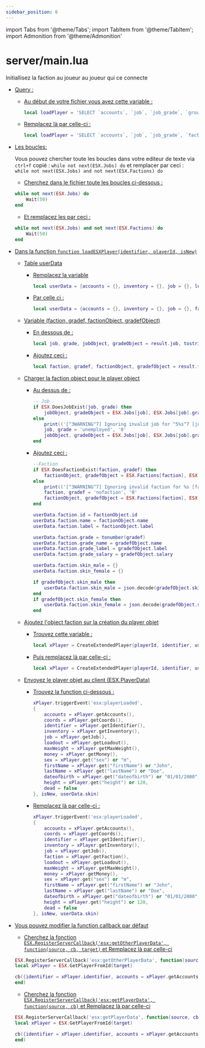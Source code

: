 ```yaml
---
sidebar_position: 6
---
```


import Tabs from '@theme/Tabs';
import TabItem from '@theme/TabItem';
import Admonition from '@theme/Admonition'

# server/main.lua

Initiallisez la faction au joueur au joueur qui ce connecte

- <p><u>Query :</u></p>

    - <p><u>Au début de votre fichier vous avez cette variable :</u></p>

        ```lua
        local loadPlayer = 'SELECT `accounts`, `job`, `job_grade`, `group`, `position`, `inventory`, `skin`, `loadout`'
        ```

    - <p><u>Remplacez là par celle-ci :</u></p>

        ```lua
        local loadPlayer = 'SELECT `accounts`, `job`, `job_grade`, `faction`, `faction_grade`, `group`, `position`, `inventory`, `skin`, `loadout`'
        ```

- <p><u>Les boucles:</u></p>
    <Admonition type="tip" icon="💡" title="Savez vous que ...">
        <p> Vous pouvez chercher toute les boucles dans votre editeur de texte via <code>ctrl+f</code> copié : <code>while not next(ESX.Jobs) do</code> et remplacer par ceci : <code>while not next(ESX.Jobs) and not next(ESX.Factions) do</code> </p>
    </Admonition>

    - <p><u>Cherchez dans le fichier toute les boucles ci-dessous :</u></p>

    ```lua
    while not next(ESX.Jobs) do
        Wait(50)
    end
    ```

    - <p><u>Et remplacez les par ceci :</u></p>

    ```lua
    while not next(ESX.Jobs) and not next(ESX.Factions) do
        Wait(50)
    end
    ```

- <p><u>Dans la function <code>function loadESXPlayer(identifier, playerId, isNew)</code></u></p>

    - <p><u>Table userData</u></p>

        - <p><u>Remplacez la variable</u></p>

            ```lua
            local userData = {accounts = {}, inventory = {}, job = {}, loadout = {}, playerName = GetPlayerName(playerId), weight = 0}
            ```

        - <p><u>Par celle ci :</u></p>

            ```lua
            local userData = {accounts = {}, inventory = {}, job = {}, faction = {}, loadout = {}, playerName = GetPlayerName(playerId), weight = 0}
            ```

    - <p><u>Variable (faction, gradef, factionObject, gradefObject)</u></p>

        - <p><u>En dessous de :</u></p>

            ```lua
            local job, grade, jobObject, gradeObject = result.job, tostring(result.job_grade)
            ```

        - <p><u>Ajoutez ceci :</u></p>

            ```lua
            local faction, gradef, factionObject, gradefObject = result.faction, tostring(result.faction_grade)
            ```

    - <p><u>Charger la faction object pour le player object</u></p>

        - <p><u>Au dessus de :</u></p>

            ```lua
            -- Job
            if ESX.DoesJobExist(job, grade) then
                jobObject, gradeObject = ESX.Jobs[job], ESX.Jobs[job].grades[grade]
            else
                print(('[^3WARNING^7] Ignoring invalid job for ^5%s^7 [job: ^5%s^7, grade: ^5%s^7]'):format(identifier, job, grade))
                job, grade = 'unemployed', '0'
                jobObject, gradeObject = ESX.Jobs[job], ESX.Jobs[job].grades[grade]
            end
            ```

        - <p><u>Ajoutez ceci :</u></p>

            ```lua
            --Faction
            if ESX.DoesFactionExist(faction, gradef) then
                factionObject, gradefObject = ESX.Factions[faction], ESX.Factions[faction].grades[gradef]
            else
                print(('[^3WARNING^7] Ignoring invalid faction for %s [faction: %s, grade: %s]'):format(identifier, faction, gradef))
                faction, gradef = 'nofaction', '0'
                factionObject, gradefObject = ESX.Factions[faction], ESX.Factions[faction].grades[gradef]
            end

            userData.faction.id = factionObject.id
            userData.faction.name = factionObject.name
            userData.faction.label = factionObject.label

            userData.faction.grade = tonumber(gradef)
            userData.faction.grade_name = gradefObject.name
            userData.faction.grade_label = gradefObject.label
            userData.faction.grade_salary = gradefObject.salary

            userData.faction.skin_male = {}
            userData.faction.skin_female = {}

            if gradefObject.skin_male then
                userData.faction.skin_male = json.decode(gradefObject.skin_male)
            end
            if gradefObject.skin_female then
                userData.faction.skin_female = json.decode(gradefObject.skin_female)
            end
            ```

    - <p><u>Ajoutez l'object faction sur la création du player objet</u></p>

        - <p><u>Trouvez cette variable :</u></p>

             ```lua
            local xPlayer = CreateExtendedPlayer(playerId, identifier, userData.group, userData.accounts, userData.inventory, userData.weight, userData.job, userData.loadout, userData.playerName, userData.coords)
            ```

        - <p><u>Puis remplacez là par celle-ci :</u></p>

            ```lua
            local xPlayer = CreateExtendedPlayer(playerId, identifier, userData.group, userData.accounts, userData.inventory, userData.weight, userData.job, userData.faction, userData.loadout, userData.playerName, userData.coords)
            ```

    - <p><u>Envoyez le player objet au client (ESX.PlayerData)</u></p>

        - <p><u>Trouvez la function ci-dessous :</u></p>

            ```lua
            xPlayer.triggerEvent('esx:playerLoaded',
            {
                accounts = xPlayer.getAccounts(),
                coords = xPlayer.getCoords(),
                identifier = xPlayer.getIdentifier(),
                inventory = xPlayer.getInventory(),
                job = xPlayer.getJob(),
                loadout = xPlayer.getLoadout(),
                maxWeight = xPlayer.getMaxWeight(),
                money = xPlayer.getMoney(),
                sex = xPlayer.get("sex") or "m",
                firstName = xPlayer.get("firstName") or "John",
                lastName = xPlayer.get("lastName") or "Doe",
                dateofbirth = xPlayer.get("dateofbirth") or "01/01/2000",
                height = xPlayer.get("height") or 120,
                dead = false
            }, isNew, userData.skin)
            ```

        - <p><u>Remplacez là par celle-ci :</u></p>

            ```lua
            xPlayer.triggerEvent('esx:playerLoaded',
            {
                accounts = xPlayer.getAccounts(),
                coords = xPlayer.getCoords(),
                identifier = xPlayer.getIdentifier(),
                inventory = xPlayer.getInventory(),
                job = xPlayer.getJob(),
                faction = xPlayer.getFaction(),
                loadout = xPlayer.getLoadout(),
                maxWeight = xPlayer.getMaxWeight(),
                money = xPlayer.getMoney(),
                sex = xPlayer.get("sex") or "m",
                firstName = xPlayer.get("firstName") or "John",
                lastName = xPlayer.get("lastName") or "Doe",
                dateofbirth = xPlayer.get("dateofbirth") or "01/01/2000",
                height = xPlayer.get("height") or 120,
                dead = false
            }, isNew, userData.skin)
            ```

- <p><u>Vous pouvez modifier la function callback par défaut</u></p>

    - <p><u>Cherchez la fonction <code>ESX.RegisterServerCallback('esx:getOtherPlayerData', function(source, cb, target)</code> et Remplacez là par celle-ci</u></p>

    ```lua
    ESX.RegisterServerCallback('esx:getOtherPlayerData', function(source, cb, target)
    local xPlayer = ESX.GetPlayerFromId(target)

    cb({identifier = xPlayer.identifier, accounts = xPlayer.getAccounts(), inventory = xPlayer.getInventory(), job = xPlayer.getJob(), faction = xPlayer.getFaction(), loadout = xPlayer.getLoadout(), money =xPlayer.getMoney(), position = xPlayer.getCoords(true)})
    end)
    ```

    - <p><u>Cherchez la fonction <code>ESX.RegisterServerCallback('esx:getPlayerData', function(source, cb)</code> et Remplacez là par celle-ci</u></p>

    ```lua
    ESX.RegisterServerCallback('esx:getPlayerData', function(source, cb)
    local xPlayer = ESX.GetPlayerFromId(target)

    cb({identifier = xPlayer.identifier, accounts = xPlayer.getAccounts(), inventory = xPlayer.getInventory(), job = xPlayer.getJob(), faction = xPlayer.getFaction(), loadout = xPlayer.getLoadout(), money =xPlayer.getMoney(), position = xPlayer.getCoords(true)})
    end)
    ```